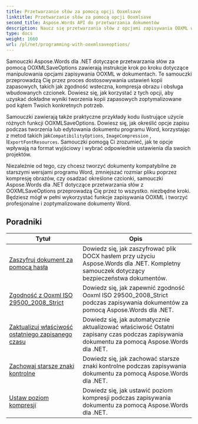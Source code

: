 ```yaml
---
title: Przetwarzanie słów za pomocą opcji Ooxmlsave
linktitle: Przetwarzanie słów za pomocą opcji Ooxmlsave
second_title: Aspose.Words API do przetwarzania dokumentów
description: Naucz się przetwarzania słów z opcjami zapisywania OOXML w Aspose.Words dla .NET. Kompleksowe samouczki i przykładowy kod do manipulowania i dostosowywania zapisywania dokumentów programu Word w formacie OOXML.
type: docs
weight: 1660
url: /pl/net/programming-with-ooxmlsaveoptions/
---
```

Samouczki Aspose.Words dla .NET dotyczące przetwarzania słów za pomocą OOXMLSaveOptions zawierają instrukcje krok po kroku dotyczące manipulowania opcjami zapisywania OOXML w dokumentach. Te samouczki przeprowadzą Cię przez proces dostosowywania ustawień kopii zapasowych, takich jak zgodność wsteczna, kompresja obrazu i obsługa wbudowanych czcionek. Dowiesz się, jak korzystać z tych opcji, aby uzyskać dokładne wyniki tworzenia kopii zapasowych zoptymalizowane pod kątem Twoich konkretnych potrzeb.

 Samouczki zawierają także praktyczne przykłady kodu ilustrujące użycie różnych funkcji OOXMLSaveOptions. Dowiesz się, jak określić opcje zapisu podczas tworzenia lub edytowania dokumentu programu Word, korzystając z metod takich jak`CompatibilityOptions`, `ImageCompression` , I`ExportFontResources`. Samouczki pomogą Ci zrozumieć, jak te opcje wpływają na format wyjściowy i wybrać odpowiednie ustawienia dla swoich projektów.

Niezależnie od tego, czy chcesz tworzyć dokumenty kompatybilne ze starszymi wersjami programu Word, zmniejszać rozmiar pliku poprzez kompresję obrazów, czy osadzać określone czcionki, samouczki Aspose.Words dla .NET dotyczące przetwarzania słów z OOXMLSaveOptions przeprowadzą Cię przez to wszystko. niezbędne kroki. Będziesz mógł w pełni wykorzystać funkcje zapisywania OOXML i tworzyć profesjonalne i zoptymalizowane dokumenty Word.

 ## Poradniki
| Tytuł | Opis |
| --- | --- |
| [Zaszyfruj dokument za pomocą hasła](./encrypt-docx-with-password/) | Dowiedz się, jak zaszyfrować plik DOCX hasłem przy użyciu Aspose.Words dla .NET. Kompletny samouczek dotyczący bezpieczeństwa dokumentów. |
| [Zgodność z Ooxml ISO 29500_2008_Strict](./ooxml-compliance-iso-29500_2008_strict/) | Dowiedz się, jak zapewnić zgodność Ooxml ISO 29500_2008_Strict podczas zapisywania dokumentów za pomocą Aspose.Words dla .NET. |
| [Zaktualizuj właściwość ostatniego zapisanego czasu](./update-last-saved-time-property/) | Dowiedz się, jak automatycznie aktualizować właściwość Ostatni zapisany czas podczas zapisywania dokumentu za pomocą Aspose.Words dla .NET. |
| [Zachowaj starsze znaki kontrolne](./keep-legacy-control-chars/) | Dowiedz się, jak zachować starsze znaki kontrolne podczas zapisywania dokumentu za pomocą Aspose.Words dla .NET. |
| [Ustaw poziom kompresji](./set-compression-level/) | Dowiedz się, jak ustawić poziom kompresji podczas zapisywania dokumentu za pomocą Aspose.Words dla .NET. |